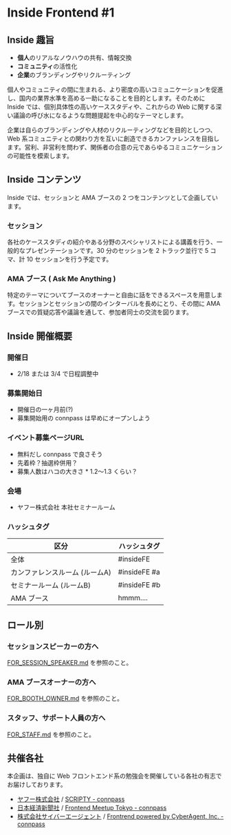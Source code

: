# Inside Frontend #1

## Inside 趣旨

- **個人**のリアルなノウハウの共有、情報交換
- **コミュニティ**の活性化
- **企業**のブランディングやリクルーティング

個人やコミュニティの間に生まれる、より密度の高いコミュニケーションを促進し、国内の業界水準を高める一助になることを目的とします。そのために Inside では、個別具体性の高いケーススタディや、これからの Web に関する深い議論の呼び水になるような問題提起を中心的なテーマとします。

企業は自らのブランディングや人材のリクルーティングなどを目的としつつ、Web 系コミュニティとの関わり方を互いに創造できるカンファレンスを目指します。営利、非営利を問わず、関係者の合意の元であらゆるコミュニケーションの可能性を模索します。

## Inside コンテンツ

Inside では、セッションと AMA ブースの 2 つをコンテンツとして企画しています。

### セッション

各社のケーススタディの紹介やある分野のスペシャリストによる講義を行う、一般的なプレゼンテーションです。30 分のセッションを 2 トラック並行で 5 コマ、計 10 セッションを行う予定です。

### AMA ブース ( Ask Me Anything )

特定のテーマについてブースのオーナーと自由に話をできるスペースを用意します。セッションとセッションの間のインターバルを長めにとり、その間に AMA ブースでの質疑応答や議論を通して、参加者同士の交流を図ります。

## Inside 開催概要

### 開催日

- 2/18 または 3/4 で日程調整中

### 募集開始日

- 開催日の一ヶ月前(?)
- 募集開始用の connpass は早めにオープンしよう

### イベント募集ページURL

- 無料だし connpass で良さそう
- 先着枠？抽選枠併用？
- 募集人数はハコの大きさ * 1.2〜1.3 くらい？

### 会場

- ヤフー株式会社 本社セミナールーム

### ハッシュタグ

| 区分                | ハッシュタグ       |
| ----------------- | ------------ |
| 全体                | #insideFE    |
| カンファレンスルーム (ルームA) | #insideFE #a |
| セミナールーム (ルームB)    | #insideFE #b |
| AMA ブース           | hmmm....     |

## ロール別

### セッションスピーカーの方へ

[FOR_SESSION_SPEAKER.md](./FOR_SESSION_SPEAKER.md) を参照のこと。

### AMA ブースオーナーの方へ

[FOR_BOOTH_OWNER.md](./FOR_BOOTH_OWNER.md) を参照のこと。

### スタッフ、サポート人員の方へ

[FOR_STAFF.md](./FOR_STAFF.md) を参照のこと。

## 共催各社

本企画は、独自に Web フロントエンド系の勉強会を開催している各社の有志でお届けしております。

- [ヤフー株式会社](http://docs.yahoo.co.jp/) / [SCRIPTY - connpass](https://scripty.connpass.com/)
- [日本経済新聞社](http://www.nikkei.co.jp/nikkeiinfo/) / [Frontend Meetup Tokyo - connpass](https://frontend.connpass.com/)
- [株式会社サイバーエージェント](https://www.cyberagent.co.jp/) / [Frontrend powered by CyberAgent, Inc. - connpass](https://frontrend.connpass.com/)

